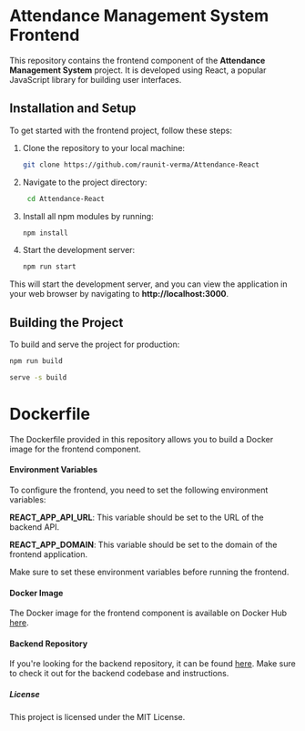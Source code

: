 # Attendance Management System Frontend

This repository contains the frontend component of the **Attendance Management System** project. It is developed using React, a popular JavaScript library for building user interfaces.

## Installation and Setup

To get started with the frontend project, follow these steps:

1. Clone the repository to your local machine:
    ```bash
    git clone https://github.com/raunit-verma/Attendance-React
    ```

2. Navigate to the project directory:
   ```bash
    cd Attendance-React
    ```

3. Install all npm modules by running:
    ```bash
    npm install
    ```

4. Start the development server:
    ```bash
    npm run start
    ```

This will start the development server, and you can view the application in your web browser by navigating to **http://localhost:3000**.

## Building the Project

To build and serve the project for production:

```bash 
npm run build
```

```bash
serve -s build
```

# Dockerfile
The Dockerfile provided in this repository allows you to build a Docker image for the frontend component.

#### Environment Variables
To configure the frontend, you need to set the following environment variables:

**REACT_APP_API_URL**: This variable should be set to the URL of the backend API.

**REACT_APP_DOMAIN**: This variable should be set to the domain of the frontend application.

Make sure to set these environment variables before running the frontend.

#### Docker Image
The Docker image for the frontend component is available on Docker Hub [here](https://hub.docker.com/repository/docker/raunitverma/attendance-front-end/general "here").

#### Backend Repository
If you're looking for the backend repository, it can be found [here](https://github.com/raunit-verma/Attendance-Go "here"). Make sure to check it out for the backend codebase and instructions.

##### License
This project is licensed under the MIT License.

